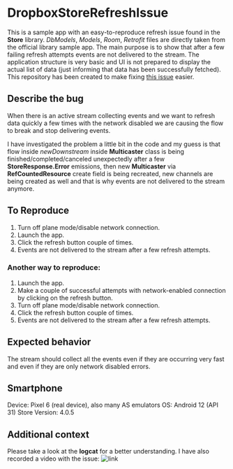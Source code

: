 # DropboxStoreRefreshIssue

This is a sample app with an easy-to-reproduce refresh issue found in the **Store** library. *DbModels*, *Models*,
*Room*, *Retrofit* files are directly taken from the official library sample app. The main purpose
is to show that after a few failing refresh attempts events are not delivered to the stream. The
application structure is very basic and UI is not prepared to display the actual list of data
(just informing that data has been successfully fetched). This repository has been created to 
make fixing [this issue](https://github.com/dropbox/Store/issues/435) easier.

## Describe the bug

When there is an active stream collecting events and we want to refresh data quickly a few times
with the network disabled we are causing the flow to break and stop delivering events.

I have investigated the problem a little bit in the code and my guess is that flow inside *newDownstream*
inside **Multicaster** class is being finished/completed/canceled unexpectedly after a few
**StoreResponse.Error** emissions, then new **Multicaster** via **RefCountedResource** create field
is being recreated, new channels are being created as well and that is why events are not delivered
to the stream anymore.

## To Reproduce

1. Turn off plane mode/disable network connection.
1. Launch the app.
1. Click the refresh button couple of times.
1. Events are not delivered to the stream after a few refresh attempts.

### Another way to reproduce:

1. Launch the app.
1. Make a couple of successful attempts with network-enabled connection by clicking on the refresh
   button.
1. Turn off plane mode/disable network connection.
1. Click the refresh button couple of times.
1. Events are not delivered to the stream after a few refresh attempts.

## Expected behavior

The stream should collect all the events even if they are occurring very fast and even if they are
only network disabled errors.

## Smartphone

Device: Pixel 6 (real device), also many AS emulators OS: Android 12 (API 31)
Store Version: 4.0.5

## Additional context

Please take a look at the **logcat** for a better understanding. I have also recorded a video with
the issue: ![link](/video_with_issue.gif "recorded video")
